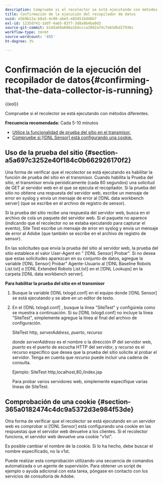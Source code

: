 ```yaml
---
description: Compruebe si el recolector se está ejecutando con métodos diferentes.
title: Confirmación de la ejecución del recopilador de datos
uuid: e5b9b12a-b8a5-4c00-abe5-e824516d46b7
exl-id: 1235d741-1ddf-4a65-8377-3d8a9b4ba0d3
source-git-commit: b1dda69a606a16dccca30d2a74c7e63dbd27936c
workflow-type: tm+mt
source-wordcount: '455'
ht-degree: 3%

---
```


# Confirmación de la ejecución del recopilador de datos{#confirming-that-the-data-collector-is-running}

{{eol}}

Compruebe si el recolector se está ejecutando con métodos diferentes.

**Frecuencia recomendada:** Cada 5-10 minutos

* [Utilice la funcionalidad de prueba del sitio en el transmisor.](../../../home/c-snsr-ovrvw/admin-sensor/c-data-cltr-rng.md#section-a5a697c3252e40f184c0b662926170f2)
* [Compruebe si [!DNL Sensor] está configurando una cookie.](../../../home/c-snsr-ovrvw/admin-sensor/c-data-cltr-rng.md#section-365a0182474c4dc9a5372d3e984f53de)

## Uso de la prueba del sitio {#section-a5a697c3252e40f184c0b662926170f2}

Una forma de verificar que el recolector se está ejecutando es habilitar la función de prueba del sitio en el transmisor. Cuando habilita la Prueba del sitio, el transmisor envía periódicamente (cada 60 segundos) una solicitud de GET al servidor web en el que se ejecuta el recopilador. Si la prueba del sitio no obtiene una respuesta del servidor web, escribe un mensaje de error en syslog y envía un mensaje de error al [!DNL data workbench server] (que se escribe en el archivo de registro de sensor).

Si la prueba del sitio recibe una respuesta del servidor web, busca en el archivo de cola un paquete del servidor web. Si el paquete no aparece (indicando que el recolector no se estaba ejecutando para capturar el evento), Site Test escribe un mensaje de error en syslog y envía un mensaje de error al Adobe (que también se escribe en el archivo de registro de sensor).

En las solicitudes que envía la prueba del sitio al servidor web, la prueba del sitio establece el valor User-Agent en &quot; [!DNL Sensor] Probar&quot;. Si no desea que estas solicitudes aparezcan en su conjunto de datos, agregue la variable [!DNL Sensor] Probar&quot; Agente-Usuario al [!DNL Baseline Robots List.txt] o [!DNL Extended Robots List.txt] en el [!DNL Lookups] en la carpeta [!DNL data workbench server].

**Para habilitar la prueba del sitio en el transmisor**

1. Busque la variable [!DNL txlogd.conf] en el equipo donde [!DNL Sensor] se está ejecutando y se abre en un editor de texto.

1. En el [!DNL txlogd.conf] , busque la línea &quot;SiteTest&quot; y configúrela como se muestra a continuación. Si su [!DNL txlogd.conf] no incluye la línea &quot;SiteTest&quot;, simplemente agregue la línea al final del archivo de configuración.

   SiteTest http, *serverAddress*, *puerto*, *recurso*

   donde *serverAddress* es el nombre o la dirección IP del servidor web, *puerto* es el puerto de escucha HTTP del servidor, y *recurso* es el recurso específico que desea que la prueba del sitio solicite al probar el servidor. Tenga en cuenta que *recurso* puede incluir una cadena de consulta.

   Ejemplo: SiteTest http,localhost,80,/index.jsp

   Para probar varios servidores web, simplemente especifique varias líneas de SiteTest.

## Comprobación de una cookie {#section-365a0182474c4dc9a5372d3e984f53de}

Otra forma de verificar que el recolector se está ejecutando en un servidor web es comprobar si [!DNL Sensor] está configurando una cookie en las respuestas que el servidor web devuelve a los clientes. Si el recolector funciona, el servidor web devuelve una cookie &quot;v1st&quot;.

Es posible cambiar el nombre de la cookie. Si lo ha hecho, debe buscar el nombre especificado, no la v1st.

Puede realizar esta comprobación utilizando una secuencia de comandos automatizada o un agente de supervisión. Para obtener un script de ejemplo o ayuda adicional con esta tarea, póngase en contacto con los servicios de consultoría de Adobe.
